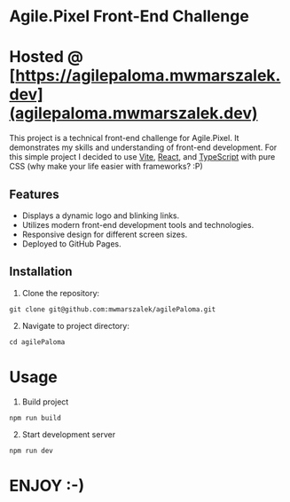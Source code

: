 # Agile.Pixel Front-End Challenge
# Hosted @ [https://agilepaloma.mwmarszalek.dev](agilepaloma.mwmarszalek.dev)

This project is a technical front-end challenge for Agile.Pixel. It demonstrates my skills and understanding of front-end development. For this simple project I decided to use [Vite](https://vitejs.dev/), [React](https://reactjs.org/), and [TypeScript](https://www.typescriptlang.org/) with pure CSS (why make your life easier with frameworks? :P)



## Features

- Displays a dynamic logo and blinking links.
- Utilizes modern front-end development tools and technologies.
- Responsive design for different screen sizes.
- Deployed to GitHub Pages.

## Installation

1. Clone the repository:

```
git clone git@github.com:mwmarszalek/agilePaloma.git
```

2. Navigate to project directory:

```
cd agilePaloma
```

# Usage

1. Build project

```
npm run build
```

2. Start development server

```
npm run dev
```

# ENJOY :-)


